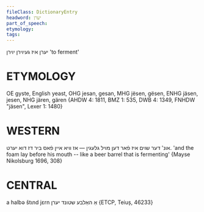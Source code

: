 ```yaml
---
fileClass: DictionaryEntry
headword: יערן
part_of_speech: 
etymology: 
tags: 
---
```

יערן
איז געיוירן
יוירן
'to ferment'

ETYMOLOGY
===========
OE gyste, English yeast, OHG jesan, gesan, MHG jësen, gësen, ENHG jäsen, jesen, NHG jären, gären
{AHDW 4: 1811, BMZ 1: 535, DWB 4: 1349, FNHDW "jäsen", Lexer 1: 1480}

WESTERN
========

אונ' דער שוים איז פֿאר דען מויל גלעגין — אז וויא איין פֿאס ביר דז דוא יערט. 
'and the foam lay before his mouth -- like a beer barrel that is fermenting'
{Mayse Nikolsburg 1696, 308}

CENTRAL
========

a halbə štɩnd jɛrn אַ האַלבע שטונד יערן {ETCP, Teiuș, 46233}
